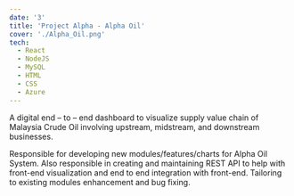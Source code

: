 ```yaml
---
date: '3'
title: 'Project Alpha - Alpha Oil'
cover: './Alpha_Oil.png'
tech:
  - React
  - NodeJS
  - MySQL
  - HTML
  - CSS
  - Azure
---
```


A digital end – to – end dashboard to visualize supply value chain of Malaysia Crude Oil involving upstream, midstream, and downstream businesses.

Responsible for developing new modules/features/charts for Alpha Oil System. Also responsible in creating and maintaining REST API to help with front-end visualization and end to end integration with front-end. Tailoring to existing modules enhancement and bug fixing.

